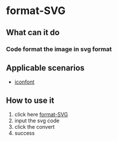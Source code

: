 # format-SVG

## What can it do

### Code format the image in svg format

## Applicable scenarios

- [iconfont](https://www.iconfont.cn/)

## How to use it

1. click here [format-SVG](https://less-famous-iter.github.io/format-SVG/)
2. input the svg code
3. click the convert
4. success
